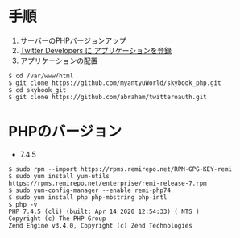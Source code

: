 # 手順
1. サーバーのPHPバージョンアップ
1. [Twitter Developers に アプリケーションを登録](https://developer.twitter.com/en)
1. アプリケーションの配置
```
$ cd /var/www/html
$ git clone https://github.com/myantyuWorld/skybook_php.git
$ cd skybook_git
$ git clone https://github.com/abraham/twitteroauth.git
```

# PHPのバージョン
* 7.4.5
```
$ sudo rpm --import https://rpms.remirepo.net/RPM-GPG-KEY-remi
$ sudo yum install yum-utils https://rpms.remirepo.net/enterprise/remi-release-7.rpm
$ sudo yum-config-manager --enable remi-php74
$ sudo yum install php php-mbstring php-intl
$ php -v
PHP 7.4.5 (cli) (built: Apr 14 2020 12:54:33) ( NTS )
Copyright (c) The PHP Group
Zend Engine v3.4.0, Copyright (c) Zend Technologies
```
